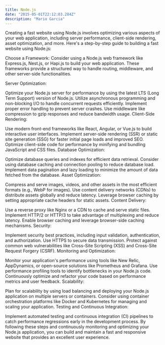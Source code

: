 ```yaml
---
title: Node.js
date: "2015-05-01T22:12:03.284Z"
description: "Mario Garcia"
---
```

Creating a fast website using Node.js involves optimizing various aspects of your web application, including server performance, client-side rendering, asset optimization, and more. Here's a step-by-step guide to building a fast website using Node.js:

Choose a Framework: Consider using a Node.js web framework like Express.js, Nest.js, or Hapi.js to build your web application. These frameworks provide a structured way to handle routing, middleware, and other server-side functionalities.

Server Optimization:

Optimize your Node.js server for performance by using the latest LTS (Long Term Support) version of Node.js.
Utilize asynchronous programming and non-blocking I/O to handle concurrent requests efficiently.
Implement proper error handling to prevent server crashes.
Use middleware like compression to gzip responses and reduce bandwidth usage.
Client-Side Rendering:

Use modern front-end frameworks like React, Angular, or Vue.js to build interactive user interfaces.
Implement server-side rendering (SSR) or static site generation (SSG) for faster initial page loads and improved SEO.
Optimize client-side code for performance by minifying and bundling JavaScript and CSS files.
Database Optimization:

Optimize database queries and indexes for efficient data retrieval.
Consider using database caching and connection pooling to reduce database load.
Implement data pagination and lazy loading to minimize the amount of data fetched from the database.
Asset Optimization:

Compress and serve images, videos, and other assets in the most efficient formats (e.g., WebP for images).
Use content delivery networks (CDNs) to distribute assets globally and reduce latency.
Leverage browser caching by setting appropriate cache headers for static assets.
Content Delivery:

Use a reverse proxy like Nginx or a CDN to cache and serve static files.
Implement HTTP/2 or HTTP/3 to take advantage of multiplexing and reduce latency.
Enable browser caching and leverage browser-side caching mechanisms.
Security:

Implement security best practices, including input validation, authentication, and authorization.
Use HTTPS to secure data transmission.
Protect against common web vulnerabilities like Cross-Site Scripting (XSS) and Cross-Site Request Forgery (CSRF).
Monitoring and Optimization:

Monitor your application's performance using tools like New Relic, AppDynamics, or open-source solutions like Prometheus and Grafana.
Use performance profiling tools to identify bottlenecks in your Node.js code.
Continuously optimize and refactor your code based on performance metrics and user feedback.
Scalability:

Plan for scalability by using load balancing and deploying your Node.js application on multiple servers or containers.
Consider using container orchestration platforms like Docker and Kubernetes for managing and scaling your application.
Testing and Continuous Integration:

Implement automated testing and continuous integration (CI) pipelines to catch performance regressions early in the development process.
By following these steps and continuously monitoring and optimizing your Node.js application, you can build and maintain a fast and responsive website that provides an excellent user experience.
